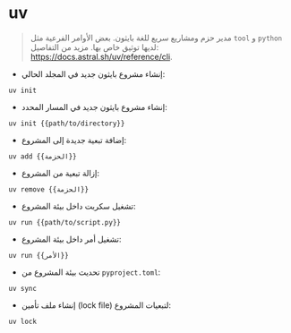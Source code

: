 # uv

> مدير حزم ومشاريع سريع للغة بايثون.
> بعض الأوامر الفرعية مثل `tool` و `python` لديها توثيق خاص بها.
> مزيد من التفاصيل: <https://docs.astral.sh/uv/reference/cli>.

- إنشاء مشروع بايثون جديد في المجلد الحالي:

`uv init`

- إنشاء مشروع بايثون جديد في المسار المحدد:

`uv init {{path/to/directory}}`

- إضافة تبعية جديدة إلى المشروع:

`uv add {{الحزمة}}`

- إزالة تبعية من المشروع:

`uv remove {{الحزمة}}`

- تشغيل سكربت داخل بيئة المشروع:

`uv run {{path/to/script.py}}`

- تشغيل أمر داخل بيئة المشروع:

`uv run {{الأمر}}`

- تحديث بيئة المشروع من `pyproject.toml`:

`uv sync`

- إنشاء ملف تأمين (lock file) لتبعيات المشروع:

`uv lock`
